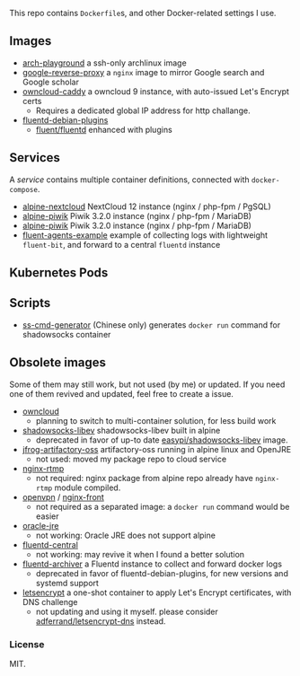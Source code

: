 This repo contains `Dockerfile`s, and other Docker-related settings I use.

## Images

- [arch-playground](arch-playground) a ssh-only archlinux image
- [google-reverse-proxy](google-reverse-proxy) a `nginx` image to mirror Google search and Google scholar
- [owncloud-caddy](owncloud-caddy) a owncloud 9 instance, with auto-issued Let's Encrypt certs
    - Requires a dedicated global IP address for http challange.
- [fluentd-debian-plugins](fluentd-debian-plugins)
    - [fluent/fluentd](https://hub.docker.com/r/fluent/fluentd/) enhanced with plugins

## Services

A *service* contains multiple container definitions, connected with `docker-compose`.

- [alpine-nextcloud](alpine-nextcloud) NextCloud 12 instance (nginx / php-fpm / PgSQL)
- [alpine-piwik](alpine-piwik) Piwik 3.2.0 instance (nginx / php-fpm / MariaDB)
- [alpine-piwik](alpine-piwik) Piwik 3.2.0 instance (nginx / php-fpm / MariaDB)
- [fluent-agents-example](fluentd-agents-example) example of collecting logs with lightweight `fluent-bit`, and forward to a central `fluentd` instance

<!-- TODO: conventions
All service-s uses a container. It is possible to  (docker-compose merges them to 1)
- a `nginx-front` container to expose http/https to public
-->

<!-- TODO: elk stack -->

## Kubernetes Pods

## Scripts

- [ss-cmd-generator](ss-cmd-generator) (Chinese only) generates `docker run` command for shadowsocks container

## Obsolete images

Some of them may still work, but not used (by me) or updated.
If you need one of them revived and updated, feel free to create a issue.

- [owncloud](obsolete/owncloud)
    - planning to switch to multi-container solution, for less build work
- [shadowsocks-libev](obsolete/shadowsocks-libev) shadowsocks-libev built in alpine
    - deprecated in favor of up-to date [easypi/shadowsocks-libev](https://hub.docker.com/r/easypi/shadowsocks-libev/) image.
- [jfrog-artifactory-oss](obsolete/jfrog-artifactory-oss) artifactory-oss running in alpine linux and OpenJRE
    - not used: moved my package repo to cloud service
- [nginx-rtmp](obsolete/nginx-rtmp)
    - not required: nginx package from alpine repo already have `nginx-rtmp` module compiled.
- [openvpn](obsolete/openvpn) / [nginx-front](obsolete/nginx-front)
    - not required as a separated image: a `docker run` command would be easier
- [oracle-jre](obsolete/oracle-jre)
    - not working: Oracle JRE does not support alpine
- [fluentd-central](obsolete/fluentd-central)
    - not working: may revive it when I found a better solution
- [fluentd-archiver](fluentd-archiver) a Fluentd instance to collect and forward docker logs
    - deprecated in favor of fluentd-debian-plugins, for new versions and systemd support
- [letsencrypt](letsencrypt) a one-shot container to apply Let's Encrypt certificates, with DNS challenge
    - not updating and using it myself. please consider [adferrand/letsencrypt-dns](https://hub.docker.com/r/adferrand/letsencrypt-dns/) instead.

### License

MIT.

